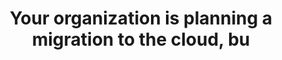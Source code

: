 ---
layout: answer
title: "Your organization is planning a migration to the cloud, bu"
blurb: "Skilled help can be found in the Amazon Partner Network. This question hits the AWS Practitioner Exam objective that asks test takers to be aware of a p"
quid: 261
---